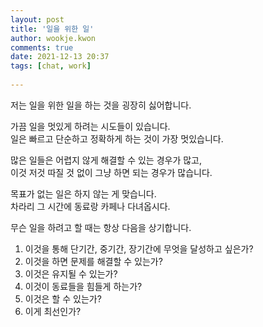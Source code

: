 ```yaml
---  
layout: post  
title: '일을 위한 일'  
author: wookje.kwon  
comments: true  
date: 2021-12-13 20:37  
tags: [chat, work]  
  
---  
```


저는 일을 위한 일을 하는 것을 굉장히 싫어합니다.

가끔 일을 멋있게 하려는 시도들이 있습니다.  
일은 빠르고 단순하고 정확하게 하는 것이 가장 멋있습니다.  

많은 일들은 어렵지 않게 해결할 수 있는 경우가 많고,  
이것 저것 따질 것 없이 그냥 하면 되는 경우가 많습니다.  

목표가 없는 일은 하지 않는 게 맞습니다.  
차라리 그 시간에 동료랑 카페나 다녀옵시다.  

무슨 일을 하려고 할 때는 항상 다음을 상기합니다.

1. 이것을 통해 단기간, 중기간, 장기간에 무엇을 달성하고 싶은가?  
2. 이것을 하면 문제를 해결할 수 있는가?  
3. 이것은 유지될 수 있는가?  
4. 이것이 동료들을 힘들게 하는가?  
5. 이것은 할 수 있는가?  
6. 이게 최선인가?  

